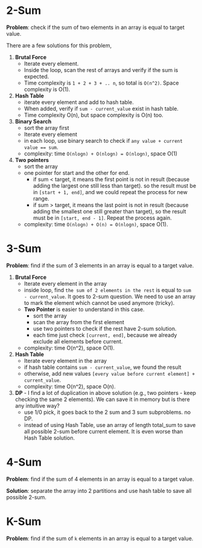 # 2-Sum

**Problem**: check if the sum of two elements in an array is equal to target value.

There are a few solutions for this problem,

1. **Brutal Force**
	* Iterate every element. 
	* Inside the loop, scan the rest of arrays and verify if the sum is expected. 
	* Time complexity is `1 + 2 + 3 + .. n`, so total is `O(n^2)`. Space complexity is O(1).
2. **Hash Table**
	* iterate every element and add to hash table. 
	* When added, verify if `sum - current_value` exist in hash table. 
	* Time complexity O(n), but space complexity is O(n) too.
3. **Binary Search**
	* sort the array first
	* Iterate every element
	* in each loop, use binary search to check if `any value + current value == sum`.
	* complexity: time `O(nlogn) + O(nlogn) = O(nlogn)`, space O(1)
4. **Two pointers**
	* sort the array
	* one pointer for start and the other for end.
		* if sum < target, it means the first point is not in result (because adding the largest one still less than target). so the result must be in `[start + 1, end]`, and we could repeat the process for new range.
		* if sum > target, it means the last point is not in result (because adding the smallest one still greater than target), so the result must be in `[start, end - 1]`. Repeat the process again.
	* complexity: time `O(nlogn) + O(n) = O(nlogn)`, space O(1).

# 3-Sum
**Problem**: find if the sum of 3 elements in an array is equal to a target value.

1. **Brutal Force**
	* Iterate every element in the array
	* inside loop, find `the sum of 2 elements in the rest` is equal to `sum - current_value`. It goes to 2-sum question. We need to use an array to mark the element which cannot be used anymore (tricky). 
	* **Two Pointer** is easier to understand in this case.
		* sort the array
		* scan the array from the first element
		* use two pointers to check if the rest have 2-sum solution.
		* each time just check `[current, end]`, because we already exclude all elements before current.
	* complexity: time O(n^2), space O(1).
2. **Hash Table**
	* Iterate every element in the array
	* if hash table contains `sum - current_value`, we found the result
	* otherwise, add new values `[every value before current element] + current_value`.
	* complexity: time O(n^2), space O(n).
3. **DP** - I find a lot of duplication in above solution (e.g., two pointers - keep checking the same 2 elements). We can save it in memory but is there any intuitive way?
	* use 1/0 pick, it goes back to the 2 sum and 3 sum subproblems. no DP.
	* instead of using Hash Table, use an array of length total_sum to save all possible 2-sum before current element. It is even worse than Hash Table solution.


# 4-Sum
**Problem**: find if the sum of 4 elements in an array is equal to a target value.

**Solution**: separate the array into 2 partitions and use hash table to save all possible 2-sum.

# K-Sum
**Problem**: find if the sum of `k` elements in an array is equal to a target value.
